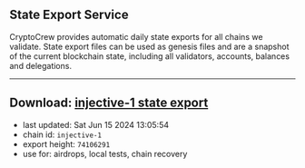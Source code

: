 ## State Export Service
CryptoCrew provides automatic daily state exports for all chains we validate. State export files can be used as genesis files and are a snapshot of the current blockchain state, including all validators, accounts, balances and delegations.

---
**Download: [injective-1 state export](https://dl-eu2.ccvalidators.com/SERVICE/injective/injective-1_export_74106291.json)**
---

- last updated: Sat Jun 15 2024 13:05:54
- chain id: `injective-1`
- export height: `74106291`
- use for: airdrops, local tests, chain recovery
